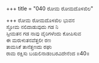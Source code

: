 +++
title = "040 ರೋಮ ರೋಮದೊಳಖಿಲ"

+++
ರೋಮ ರೋಮದೊಳಖಿಲ ಭುವನ  
ಸ್ತೋಮ ನಲಿದಾಡುವುದು ಗಡ ನಿ  
ಸ್ಸೀಮತನ ಗಡ ನಾವು ವೈರಿಗಳೆಂದು ಕೋಪಿಸುವ  
ಈ ಮರುಳುತನವೆತ್ತಲೀ ರಣ  
ತಾಮಸಿಕೆ ತಾನೆತ್ತಣದು ರಘು  
ರಾಮ ರಕ್ಷಿಸು ಬಯಲಿನಾಡಂಬರವಿದೇನೆಂದ     ॥40॥